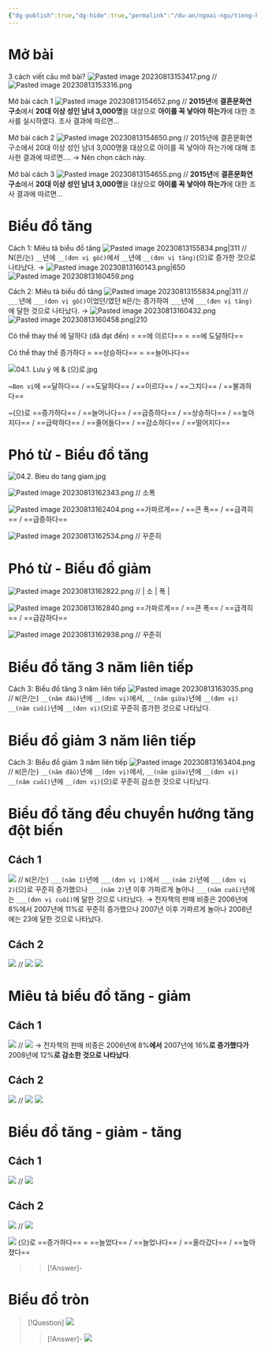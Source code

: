 ```yaml
---
{"dg-publish":true,"dg-hide":true,"permalink":"/du-an/ngoai-ngu/tieng-han/topik//cau-53/","hide":true,"dgPassFrontmatter":true}
---
```


# Mở bài
3 cách viết câu mở bài?
![Pasted image 20230813153417.png](/img/user/Z_Attachment/Pasted%20image%2020230813153417.png)
//
![Pasted image 20230813153316.png](/img/user/Z_Attachment/Pasted%20image%2020230813153316.png)
<!--SR:!2023-09-06,14,230-->

Mở bài cách 1
![Pasted image 20230813154652.png](/img/user/Z_Attachment/Pasted%20image%2020230813154652.png)
//
**2015년**에 **결혼문화연구소**에서 **20대 이상 성인 남녀 3,000명**을 대상으로 **아이를 꼭 낳아야 하는가**에 대한 조사를 실시하였다. 조사 결과에 따르면…
<!--SR:!2023-08-31,9,226-->

Mở bài cách 2
![Pasted image 20230813154650.png](/img/user/Z_Attachment/Pasted%20image%2020230813154650.png)
//
2015년에 결혼문화연구소에서 20대 이상 성인 남녀 3,000명을 대상으로 아이를 꼭 낳아야 하는가에 대해 조사한 결과에 따르면….
→ Nên chọn cách này.
<!--SR:!2023-08-27,10,250-->

Mở bài cách 3
![Pasted image 20230813154655.png](/img/user/Z_Attachment/Pasted%20image%2020230813154655.png)
//
**2015년**에 **결혼문화연구소**에서 **20대 이상 성인 남녀 3,000명**을 대상으로 **아이를 꼭 낳아야 하는가**에 대한 조사 결과에 따르면…
<!--SR:!2023-09-02,11,230-->

# Biểu đồ tăng

Cách 1: Miêu tả biểu đồ tăng
![Pasted image 20230813155834.png|311](/img/user/Z_Attachment/Pasted%20image%2020230813155834.png)
//
N(은/는) `__`년에 `__(đơn vị gốc)`에서 `__`년에 `__(đơn vị tăng)`(으)로 증가한 것으로 나타났다.
→ ![Pasted image 20230813160143.png|650](/img/user/Z_Attachment/Pasted%20image%2020230813160143.png)
![Pasted image 20230813160459.png](/img/user/Z_Attachment/Pasted%20image%2020230813160459.png)
<!--SR:!2023-08-31,9,206-->

Cách 2: Miêu tả biểu đồ tăng
![Pasted image 20230813155834.png|311](/img/user/Z_Attachment/Pasted%20image%2020230813155834.png)
//
`___`년에 `___(đơn vị gốc)`이었던/였던 `N`은/는 증가하여 `___`년에 `___(đơn vị tăng)`에 달한 것으로 나타났다.
→ ![Pasted image 20230813160432.png](/img/user/Z_Attachment/Pasted%20image%2020230813160432.png)
![Pasted image 20230813160458.png|210](/img/user/Z_Attachment/Pasted%20image%2020230813160458.png)
<!--SR:!2023-09-08,16,226-->

Có thể thay thế 에 달하다 (đã đạt đến) = ==에 이르다== = ==에 도달하다==
<!--SR:!2023-09-04,13,246!2023-09-02,10,235-->

Có thể thay thế 증가하다 = ==상승하다== = ==늘어나다==
<!--SR:!2023-08-30,7,206!2023-08-23,1,215-->

![04.1. Lưu ý 에 & (으)로.jpg](/img/user/Z_Attachment/04.1.%20L%C6%B0u%20%C3%BD%20%EC%97%90%20&%20(%EC%9C%BC)%EB%A1%9C.jpg)

~`Đơn vị`에 ==달하다== / ==도달하다== / ==이르다== / ==그치다== / ==불과하다==
<!--SR:!2023-08-23,6,244!2023-08-20,2,235!2023-08-26,3,212-->

~(으)로 ==증가하다== / ==늘어나다== / ==급증하다== / ==상승하다== / ==높아지다== / ==급락하다== / ==줄어들다== / ==감소하다== / ==떨어지다==
<!--SR:!2023-08-23,6,224!2023-08-25,2,175-->


# Phó từ - Biểu đồ tăng

![04.2. Bieu do tang giam.jpg](/img/user/Z_Attachment/04.2.%20Bieu%20do%20tang%20giam.jpg)

![Pasted image 20230813162343.png](/img/user/Z_Attachment/Pasted%20image%2020230813162343.png)
//
소폭
<!--SR:!2023-09-02,11,243-->

![Pasted image 20230813162404.png](/img/user/Z_Attachment/Pasted%20image%2020230813162404.png) ==가파르게== / ==큰 폭== / ==급격히== / ==급증하다==
<!--SR:!2023-09-06,14,223!2023-08-31,9,235!2023-08-21,2,232-->

![Pasted image 20230813162534.png](/img/user/Z_Attachment/Pasted%20image%2020230813162534.png)
//
꾸준히
<!--SR:!2023-09-04,13,243-->

# Phó từ - Biểu đồ giảm

![Pasted image 20230813162822.png](/img/user/Z_Attachment/Pasted%20image%2020230813162822.png)
//
| 소  | 폭  | 
<!--SR:!2023-09-01,10,242-->

![Pasted image 20230813162840.png](/img/user/Z_Attachment/Pasted%20image%2020230813162840.png) ==가파르게== / ==큰 폭== / ==급격히== / ==급감하다==
<!--SR:!2023-08-28,6,202!2023-09-01,9,232-->

![Pasted image 20230813162938.png](/img/user/Z_Attachment/Pasted%20image%2020230813162938.png)
//
꾸준히
<!--SR:!2023-08-26,9,242-->

# Biểu đồ tăng 3 năm liên tiếp

Cách 3: Biểu đồ tăng 3 năm liên tiếp
![Pasted image 20230813163035.png](/img/user/Z_Attachment/Pasted%20image%2020230813163035.png)
//
`N`(은/는) `__(năm đầu)`년에 `__(đơn vị)`에서, `__(năm giữa)`년에 `__(đơn vị)` `__(năm cuối)`년에 `__(đơn vị)`(으)로 꾸준히 증가한 것으로 나타났다.
<!--SR:!2023-08-27,5,182-->

# Biểu đồ giảm 3 năm liên tiếp

Cách 3: Biểu đồ giảm 3 năm liên tiếp
![Pasted image 20230813163404.png](/img/user/Z_Attachment/Pasted%20image%2020230813163404.png)
//
`N`(은/는) `__(năm đầu)`년에 `__(đơn vị)`에서, `__(năm giữa)`년에 `__(đơn vị)` `__(năm cuối)`년에 `__(đơn vị)`(으)로 꾸준히 감소한 것으로 나타났다.
<!--SR:!2023-08-24,7,222-->

# Biểu đồ tăng đều chuyển hướng tăng đột biến

## Cách 1

![](https://i.imgur.com/tgFZcbn.png)
//
`N`(은/는) `___(năm 1)`년에 `___(đơn vị 1)`에서 `___(năm 2)`년에 `___(đơn vị 2)`(으)로 꾸준히 증가했으나 `___(năm 2)`년 이후 가파르게 놀아나 `___(năm cuối)`년에는 `___(đơn vị cuối)`에 달한 것으로 나타났다.
→ 전자책의 판매 비중은 2006년에 8%에서 2007년에 11%로 꾸준히 증가했으나 2007년 이후 가파르게 놀아나 2008년에는 23에 달한 것으로 나타났다.

## Cách 2

![](https://i.imgur.com/tgFZcbn.png)
//
![](https://i.imgur.com/D4DjxsY.png)
![](https://i.imgur.com/v13iM2P.png)

# Miêu tả biểu đồ tăng - giảm

## Cách 1

![](https://i.imgur.com/lRNKuz8.png)
//
![](https://i.imgur.com/315U2kY.png)
→ 전자책의 판매 비중은 2006년에 8%**에서** 2007년에 16%**로 증가했다가** 2008년에 12%**로 감소한 것으로 나타났다**.
<!--SR:!2023-08-24,1,211-->

## Cách 2

![](https://i.imgur.com/lRNKuz8.png)
//
![](https://i.imgur.com/4iAQTZM.png)
![](https://i.imgur.com/LRU4PFm.png)

# Biểu đồ tăng - giảm - tăng

## Cách 1

![](https://i.imgur.com/1DzWtuu.png)
//
![](https://i.imgur.com/ovm1ltQ.png)
<!--SR:!2023-08-25,2,231-->

## Cách 2

![](https://i.imgur.com/1DzWtuu.png)
//
![](https://i.imgur.com/tYzHSaB.png)

![](https://i.imgur.com/HIzLa0E.jpg)
(으)로 ==증가하다== = ==늘었다== / ==늘었나다== / ==올라갔다== / ==높아졌다==


>> [!Answer]-

# Biểu đồ tròn

> [!Question] ![](https://i.imgur.com/o51HxYV.png)
>> [!Answer]-
>> ![](https://i.imgur.com/EdVEvc0.jpg)


